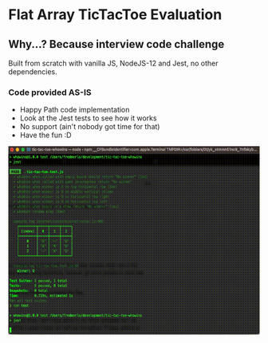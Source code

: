 # Flat Array TicTacToe Evaluation
## Why...? Because interview code challenge
Built from scratch with vanilla JS, NodeJS-12 and Jest, no other dependencies.

### Code provided AS-IS
- Happy Path code implementation
- Look at the Jest tests to see how it works
- No support (ain't nobody got time for that)
- Have the fun  :D


![Random Play Test](https://raw.githubusercontent.com/fredmerlo/tic-tac-toe-whowins/main/whowins.gif)
